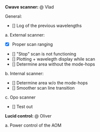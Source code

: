 **Cwave scanner:** @ Vlad

General:
- [] Log of the previous wavelengths

a. External scanner:
- [x] Proper scan ranging
- [] "Stop" scan is not functioning
- [] Plotting + wavelegth display while scan
- [] Determine area without the mode-hops

b. Internal scanner:
- [] Determine area w/o the mode-hops
- [] Smoother scan line transition

c. Opo scanner
- [] Test out 


**Lucid control:** @ Oliver

a. Power control of the AOM